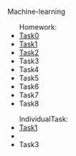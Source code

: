<!DOCTYPE html>
<html lang="en">
   <head>
	<meta charset="UTF-8">
   </head>
   <body>
     <p>Machine-learning</p>
     <ul>
     	Homework:
	<li><a href='https://github.com/humennaT01/machine-learning/blob/main/Homework/Task0/task0.ipynb'>Task0</a></li>
        <li><a href='https://github.com/humennaT01/machine-learning/blob/main/Homework/Task1/Linear%20Regression%20-%20Task.ipynb'>Task1</a></li>
	<li><a href='https://github.com/humennaT01/machine-learning/blob/main/Homework/Task2/Multivariate%20LR-Stubs.ipynb'>Task2</a></li>
	<li>Task3</li>
	<li>Task4</li>
	<li>Task5</li>
	<li>Task6</li>
	<li>Task7</li>
	<li>Task8</li>
     </ul>
     <ul>
         IndividualTask:
         <li><a href=''>Task1</a></li>
	 <li><Task2</li>
	 <li>Task3</li>
     </ul>
   </body>
</html>
